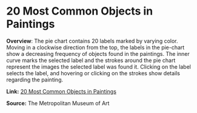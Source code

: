 # 20 Most Common Objects in Paintings

**Overview**: The pie chart contains 20 labels marked by varying color. Moving in a clockwise direction from the top, the labels in the pie-chart show a decreasing frequency of objects found in the paintings. The inner curve marks the selected label and the strokes around the pie chart represent the images the selected label was found it. Clicking on the label selects the label, and hovering or clicking on the strokes show details regarding the painting.

**Link:** [20 Most Common Objects in Paintings](https://aishwaryamsk.github.io/top20ObjectsInPaintings/the_met.html) 

**Source:** The Metropolitan Museum of Art
